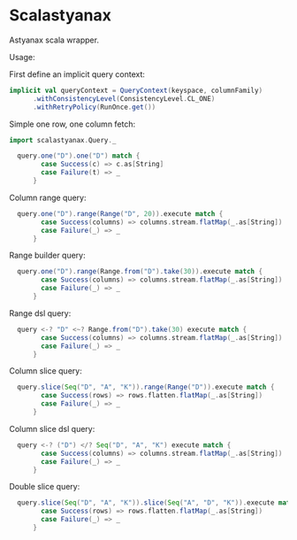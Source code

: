 Scalastyanax
============

Astyanax scala wrapper.

Usage:

First define an implicit query context:

```scala
implicit val queryContext = QueryContext(keyspace, columnFamily)
      .withConsistencyLevel(ConsistencyLevel.CL_ONE)
      .withRetryPolicy(RunOnce.get())
```

Simple one row, one column fetch:

```scala
import scalastyanax.Query._

  query.one("D").one("D") match {
        case Success(c) => c.as[String]
        case Failure(t) => _
      }
```
      
Column range query:

```scala
  query.one("D").range(Range("D", 20)).execute match {
        case Success(columns) => columns.stream.flatMap(_.as[String])
        case Failure(_) => _
      }
```
      
Range builder query:

```scala
  query.one("D").range(Range.from("D").take(30)).execute match {
        case Success(columns) => columns.stream.flatMap(_.as[String])
        case Failure(_) => _
      }
```
      
Range dsl query:

```scala
  query <-? "D" <~? Range.from("D").take(30) execute match {
        case Success(columns) => columns.stream.flatMap(_.as[String])
        case Failure(_) => _
      }
```

Column slice query:

```scala
  query.slice(Seq("D", "A", "K")).range(Range("D")).execute match {
        case Success(rows) => rows.flatten.flatMap(_.as[String])
        case Failure(_) => _
      }
```

Column slice dsl query:

```scala
  query <-? ("D") </? Seq("D", "A", "K") execute match {
        case Success(columns) => columns.stream.flatMap(_.as[String])
        case Failure(_) => _
      }
```

Double slice query:

```scala
  query.slice(Seq("D", "A", "K")).slice(Seq("A", "D", "K")).execute match {
        case Success(rows) => rows.flatten.flatMap(_.as[String])
        case Failure(_) => _
      }
```
